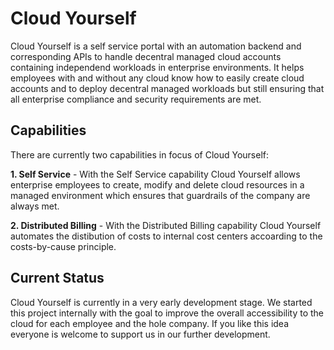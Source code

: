 # Cloud Yourself
Cloud Yourself is a self service portal with an automation backend and corresponding APIs to handle decentral managed cloud accounts containing independend workloads in enterprise environments. It helps employees with and without any cloud know how to easily create cloud accounts and to deploy decentral managed workloads but still ensuring that all enterprise compliance and security requirements are met.

## Capabilities

There are currently two capabilities in focus of Cloud Yourself:

**1. Self Service** - With the Self Service capability Cloud Yourself allows enterprise employees to create, modify and delete cloud resources in a managed environment which ensures that guardrails of the company are always met.
   
**2. Distributed Billing** - With the Distributed Billing capability Cloud Yourself automates the distibution of costs to internal cost centers accoarding to the costs-by-cause principle.
   
## Current Status
Cloud Yourself is currently in a very early development stage. We started this project internally with the goal to improve the overall accessibility to the cloud for each employee and the hole company. If you like this idea everyone is welcome to support us in our further development. 

